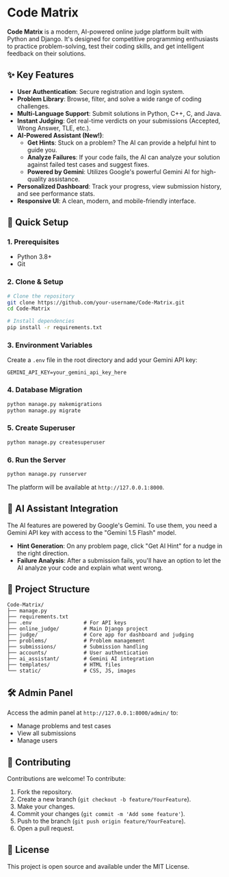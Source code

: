 # Code Matrix

**Code Matrix** is a modern, AI-powered online judge platform built with Python and Django. It's designed for competitive programming enthusiasts to practice problem-solving, test their coding skills, and get intelligent feedback on their solutions.

## ✨ Key Features

- **User Authentication**: Secure registration and login system.
- **Problem Library**: Browse, filter, and solve a wide range of coding challenges.
- **Multi-Language Support**: Submit solutions in Python, C++, C, and Java.
- **Instant Judging**: Get real-time verdicts on your submissions (Accepted, Wrong Answer, TLE, etc.).
- **AI-Powered Assistant (New!)**:
    - **Get Hints**: Stuck on a problem? The AI can provide a helpful hint to guide you.
    - **Analyze Failures**: If your code fails, the AI can analyze your solution against failed test cases and suggest fixes.
    - **Powered by Gemini**: Utilizes Google's powerful Gemini AI for high-quality assistance.
- **Personalized Dashboard**: Track your progress, view submission history, and see performance stats.
- **Responsive UI**: A clean, modern, and mobile-friendly interface.

## 🚀 Quick Setup

### 1. Prerequisites
- Python 3.8+
- Git

### 2. Clone & Setup
```bash
# Clone the repository
git clone https://github.com/your-username/Code-Matrix.git
cd Code-Matrix

# Install dependencies
pip install -r requirements.txt
```

### 3. Environment Variables
Create a `.env` file in the root directory and add your Gemini API key:
```
GEMINI_API_KEY=your_gemini_api_key_here
```

### 4. Database Migration
```bash
python manage.py makemigrations
python manage.py migrate
```

### 5. Create Superuser
```bash
python manage.py createsuperuser
```

### 6. Run the Server
```bash
python manage.py runserver
```
The platform will be available at `http://127.0.0.1:8000`.

## 🤖 AI Assistant Integration

The AI features are powered by Google's Gemini. To use them, you need a Gemini API key with access to the "Gemini 1.5 Flash" model.

- **Hint Generation**: On any problem page, click "Get AI Hint" for a nudge in the right direction.
- **Failure Analysis**: After a submission fails, you'll have an option to let the AI analyze your code and explain what went wrong.

## 📂 Project Structure

```
Code-Matrix/
├── manage.py
├── requirements.txt
├── .env                 # For API keys
├── online_judge/        # Main Django project
├── judge/               # Core app for dashboard and judging
├── problems/            # Problem management
├── submissions/         # Submission handling
├── accounts/            # User authentication
├── ai_assistant/        # Gemini AI integration
├── templates/           # HTML files
└── static/              # CSS, JS, images
```

## 🛠️ Admin Panel

Access the admin panel at `http://127.0.0.1:8000/admin/` to:
- Manage problems and test cases
- View all submissions
- Manage users

## 🤝 Contributing

Contributions are welcome! To contribute:
1. Fork the repository.
2. Create a new branch (`git checkout -b feature/YourFeature`).
3. Make your changes.
4. Commit your changes (`git commit -m 'Add some feature'`).
5. Push to the branch (`git push origin feature/YourFeature`).
6. Open a pull request.

## 📜 License

This project is open source and available under the MIT License.
